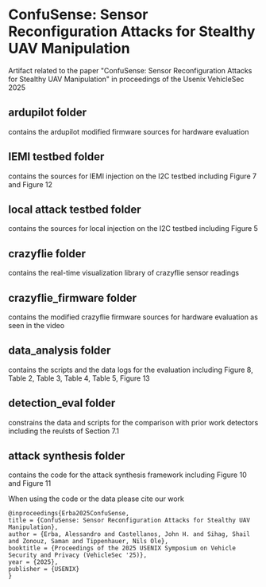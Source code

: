 # ConfuSense: Sensor Reconfiguration Attacks for Stealthy UAV Manipulation
Artifact related to the paper "ConfuSense: Sensor Reconfiguration Attacks for Stealthy UAV Manipulation" in proceedings of the Usenix VehicleSec 2025

## ardupilot folder 
contains the ardupilot modified firmware sources for hardware evaluation

## IEMI testbed folder 
contains the sources for IEMI injection on the I2C testbed
including  Figure 7 and Figure 12

## local attack testbed folder 
contains the sources for local injection on the I2C testbed 
including Figure 5

## crazyflie folder
contains the real-time visualization library of crazyflie sensor readings 

## crazyflie_firmware folder
contains the modified crazyflie firmware sources for hardware evaluation 
as seen in the video

## data_analysis folder 
contains the scripts and the data logs for the evaluation
including Figure 8, Table 2, Table 3, Table 4, Table 5, Figure 13

## detection_eval folder
constrains the data and scripts for the comparison with prior work detectors
including the reulsts of Section 7.1

## attack synthesis folder
contains the code for the attack synthesis framework 
including Figure 10 and Figure 11


When using the code or the data please cite our work
```
@inproceedings{Erba2025ConfuSense,
title = {ConfuSense: Sensor Reconfiguration Attacks for Stealthy UAV Manipulation},
author = {Erba, Alessandro and Castellanos, John H. and Sihag, Shail and Zonouz, Saman and Tippenhauer, Nils Ole},
booktitle = {Proceedings of the 2025 USENIX Symposium on Vehicle Security and Privacy (VehicleSec '25)},
year = {2025},
publisher = {USENIX}
}
```

